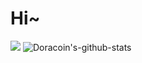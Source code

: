 # Hi~
![](https://visitor-badge.glitch.me/badge?page_id=github-doracoin)
![Doracoin's-github-stats](https://github-readme-stats.vercel.app/api?username=Doracoin&&show_icons=true&&title_color=1abc9c&&icon_color=1abc9c)
